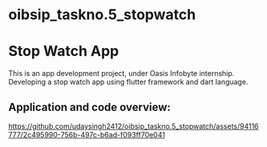 # oibsip_taskno.5_stopwatch
# Stop Watch App
This is an app development project, under Oasis Infobyte internship. Developing a stop watch app using flutter framework and dart language. 



## Application and code overview:


https://github.com/udaysingh2412/oibsip_taskno.5_stopwatch/assets/94116777/2c495990-756b-497c-b6ad-f093ff70e041

